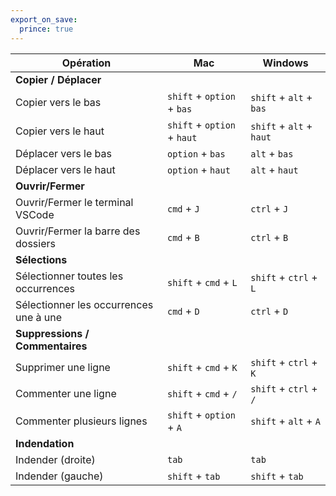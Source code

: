 ```yaml
---
export_on_save:
  prince: true
---
```


Opération | Mac | Windows
--- | --- | ---
**Copier / Déplacer** |  | 
Copier vers le bas | `shift` + `option` + `bas` | `shift` + `alt` + `bas`
Copier vers le haut | `shift` + `option` + `haut` | `shift` + `alt` + `haut`
Déplacer vers le bas | `option` + `bas` | `alt` + `bas`
Déplacer vers le haut | `option` + `haut` | `alt` + `haut`
**Ouvrir/Fermer** |  | 
Ouvrir/Fermer le terminal VSCode | `cmd` + `J` | `ctrl` + `J`
Ouvrir/Fermer la barre des dossiers | `cmd` + `B` | `ctrl` + `B`
**Sélections** |  | 
Sélectionner toutes les occurrences | `shift` + `cmd` + `L` | `shift` + `ctrl` + `L`
Sélectionner les occurrences une à une | `cmd` + `D` | `ctrl` + `D`
**Suppressions / Commentaires** |  | 
Supprimer une ligne | `shift` + `cmd` + `K` | `shift` + `ctrl` + `K`
Commenter une ligne | `shift` + `cmd` + `/` | `shift` + `ctrl` + `/`
Commenter plusieurs lignes | `shift` + `option` + `A` | `shift` + `alt` + `A`
**Indendation** |  | 
Indender (droite) | `tab` | `tab`
Indender (gauche) | `shift` + `tab` | `shift` + `tab`
